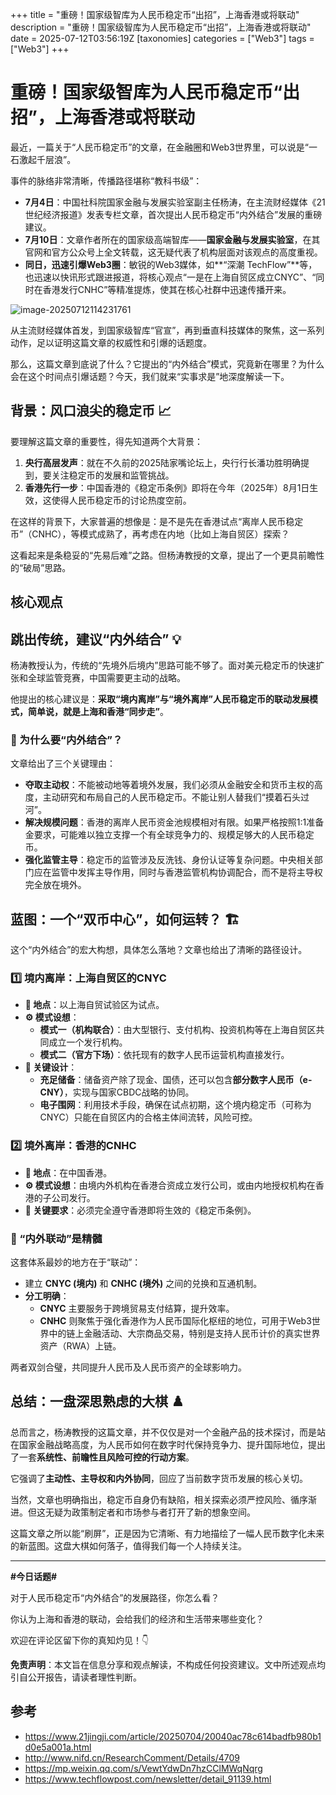 +++
title = "重磅！国家级智库为人民币稳定币“出招”，上海香港或将联动"
description = "重磅！国家级智库为人民币稳定币“出招”，上海香港或将联动"
date = 2025-07-12T03:56:19Z
[taxonomies]
categories = ["Web3"]
tags = ["Web3"]
+++

<!-- more -->

# 重磅！国家级智库为人民币稳定币“出招”，上海香港或将联动

最近，一篇关于“人民币稳定币”的文章，在金融圈和Web3世界里，可以说是“一石激起千层浪”。

事件的脉络非常清晰，传播路径堪称“教科书级”：

- **7月4日**：中国社科院国家金融与发展实验室副主任杨涛，在主流财经媒体《21世纪经济报道》发表专栏文章，首次提出人民币稳定币“内外结合”发展的重磅建议。
- **7月10日**：文章作者所在的国家级高端智库——**国家金融与发展实验室**，在其官网和官方公众号上全文转载，这无疑代表了机构层面对该观点的高度重视。
- **同日，迅速引爆Web3圈**：敏锐的Web3媒体，如**“深潮 TechFlow”**等，也迅速以快讯形式跟进报道，将核心观点“一是在上海自贸区成立CNYC”、“同时在香港发行CNHC”等精准提炼，使其在核心社群中迅速传播开来。

![image-20250712114231761](/images/image-20250712114231761.png)

从主流财经媒体首发，到国家级智库“官宣”，再到垂直科技媒体的聚焦，这一系列动作，足以证明这篇文章的权威性和引爆的话题度。

那么，这篇文章到底说了什么？它提出的“内外结合”模式，究竟新在哪里？为什么会在这个时间点引爆话题？今天，我们就来“实事求是”地深度解读一下。

## 背景：风口浪尖的稳定币 📈

要理解这篇文章的重要性，得先知道两个大背景：

1. **央行高层发声**：就在不久前的2025陆家嘴论坛上，央行行长潘功胜明确提到，要关注稳定币的发展和监管挑战。
2. **香港先行一步**：中国香港的《稳定币条例》即将在今年（2025年）8月1日生效，这使得人民币稳定币的讨论热度空前。

在这样的背景下，大家普遍的想像是：是不是先在香港试点“离岸人民币稳定币”（CNHC），等模式成熟了，再考虑在内地（比如上海自贸区）探索？

这看起来是条稳妥的“先易后难”之路。但杨涛教授的文章，提出了一个更具前瞻性的“破局”思路。

## 核心观点

## 跳出传统，建议“内外结合” 💡

杨涛教授认为，传统的“先境外后境内”思路可能不够了。面对美元稳定币的快速扩张和全球监管竞赛，中国需要更主动的战略。

他提出的核心建议是：**采取“境内离岸”与“境外离岸”人民币稳定币的联动发展模式，简单说，就是上海和香港“同步走”**。

### **📌 为什么要“内外结合”？**

文章给出了三个关键理由：

- **夺取主动权**：不能被动地等着境外发展，我们必须从金融安全和货币主权的高度，主动研究和布局自己的人民币稳定币。不能让别人替我们“摸着石头过河”。
- **解决规模问题**：香港的离岸人民币资金池规模相对有限。如果严格按照1:1准备金要求，可能难以独立支撑一个有全球竞争力的、规模足够大的人民币稳定币。
- **强化监管主导**：稳定币的监管涉及反洗钱、身份认证等复杂问题。中央相关部门应在监管中发挥主导作用，同时与香港监管机构协调配合，而不是将主导权完全放在境外。

## 蓝图：一个“双币中心”，如何运转？ 🏗️

这个“内外结合”的宏大构想，具体怎么落地？文章也给出了清晰的路径设计。

### **1️⃣ 境内离岸：上海自贸区的CNYC**

- **📍 地点**：以上海自贸试验区为试点。
- **⚙️ 模式设想**：
  - **模式一（机构联合）**：由大型银行、支付机构、投资机构等在上海自贸区共同成立一个发行机构。
  - **模式二（官方下场）**：依托现有的数字人民币运营机构直接发行。
- **🔑 关键设计**：
  - **充足储备**：储备资产除了现金、国债，还可以包含**部分数字人民币（e-CNY）**，实现与国家CBDC战略的协同。
  - **电子围网**：利用技术手段，确保在试点初期，这个境内稳定币（可称为 CNYC）只能在自贸区内的合格主体间流转，风险可控。

### **2️⃣ 境外离岸：香港的CNHC**

- **📍 地点**：在中国香港。
- **⚙️ 模式设想**：由境内外机构在香港合资成立发行公司，或由内地授权机构在香港的子公司发行。
- **🔑 关键要求**：必须完全遵守香港即将生效的《稳定币条例》。

### **🔗 “内外联动”是精髓**

这套体系最妙的地方在于“联动”：

- 建立 **CNYC (境内)** 和 **CNHC (境外)** 之间的兑换和互通机制。
- **分工明确**：
  - **CNYC** 主要服务于跨境贸易支付结算，提升效率。
  - **CNHC** 则聚焦于强化香港作为人民币国际化枢纽的地位，可用于Web3世界中的链上金融活动、大宗商品交易，特别是支持人民币计价的真实世界资产（RWA）上链。

两者双剑合璧，共同提升人民币及人民币资产的全球影响力。

## 总结：一盘深思熟虑的大棋 ♟️

总而言之，杨涛教授的这篇文章，并不仅仅是对一个金融产品的技术探讨，而是站在国家金融战略高度，为人民币如何在数字时代保持竞争力、提升国际地位，提出了一套**系统性、前瞻性且风险可控的行动方案**。

它强调了**主动性、主导权和内外协同**，回应了当前数字货币发展的核心关切。

当然，文章也明确指出，稳定币自身仍有缺陷，相关探索必须严控风险、循序渐进。但这无疑为政策制定者和市场参与者打开了新的想象空间。

这篇文章之所以能“刷屏”，正是因为它清晰、有力地描绘了一幅人民币数字化未来的新蓝图。这盘大棋如何落子，值得我们每一个人持续关注。

------

**#今日话题#**

对于人民币稳定币“内外结合”的发展路径，你怎么看？

你认为上海和香港的联动，会给我们的经济和生活带来哪些变化？

欢迎在评论区留下你的真知灼见！👇

**免责声明**：本文旨在信息分享和观点解读，不构成任何投资建议。文中所述观点均引自公开报告，请读者理性判断。

## 参考

- <https://www.21jingji.com/article/20250704/20040ac78c614badfb980b1d0e5a001a.html>
- <http://www.nifd.cn/ResearchComment/Details/4709>
- <https://mp.weixin.qq.com/s/VewtYdwDn7hzCClMWqNqrg>
- <https://www.techflowpost.com/newsletter/detail_91139.html>
